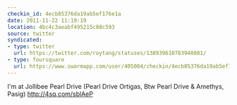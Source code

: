 ```yaml
---
checkin_id: 4ecb85376da19ab5ef176e1a
date: 2011-11-22 11:19:19
location: 4bc4c3aeabf495215c88c593
source: twitter
syndicated:
- type: twitter
  url: https://twitter.com/roytang/statuses/138939610783948801/
- type: foursquare
  url: https://www.swarmapp.com/user/405004/checkin/4ecb85376da19ab5ef176e1a?s=uPXJnE9nN1EmNLWuC20UN5a0Jtc&ref=tw
---
```


I'm at Jollibee Pearl Drive (Pearl Drive Ortigas, Btw Pearl Drive & Amethys, Pasig) http://4sq.com/sblAeP